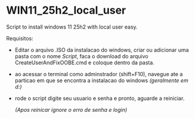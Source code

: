 # WIN11_25h2_local_user
Script to install windows 11 25h2 with local user easy.  

Requisitos:  
- Editar o arquivo .ISO da instalacao do windows, criar ou adicionar uma pasta com o nome *Script*, faca o download do arquivo CreateUserAndFixOOBE.cmd e coloque dentro da pasta.
- ao acessar o terminal como adminstrador (shift+F10), navegue ate a particao em que se encontra a instalacao do windows *(geralmente em d:\)*
- rode o script digite seu usuario e senha e pronto, aguarde a reiniciar.  
  
   *(Apos reinicar ignore o erro de senha e login)*

   
  
  


